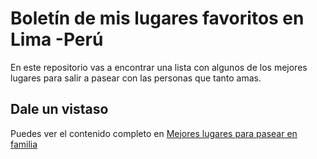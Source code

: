 # Boletín de mis lugares favoritos en Lima -Perú

En este repositorio vas a encontrar una lista con algunos de los mejores lugares para salir a pasear con las personas que tanto amas.

## Dale un vistaso

Puedes ver el contenido completo en [Mejores lugares para pasear en familia](https://pierrevega17.github.io/commit1/)